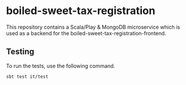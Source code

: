 # boiled-sweet-tax-registration

This repository contains a Scala/Play & MongoDB microservice which is used as a backend for the boiled-sweet-tax-registration-frontend.

## Testing

To run the tests, use the following command.

```
sbt test it/test
```

